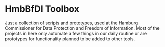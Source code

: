 # HmbBfDI Toolbox

Just a collection of scripts and prototypes, used at the Hamburg Commissioner for Data Protection and Freedom of Information. Most of the projects in here only automate a few things in our daily routine or are prototypes for functionality planned to be added to other tools.